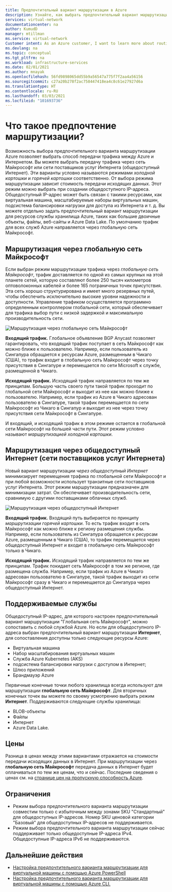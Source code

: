 ```yaml
---
title: Предпочтительный вариант маршрутизации в Azure
description: Узнайте, как выбрать предпочтительный вариант маршрутизации и как он влияет на передачу трафика между Azure и Интернетом.
services: virtual-network
documentationcenter: na
author: KumudD
manager: mtillman
ms.service: virtual-network
Customer intent: As an Azure customer, I want to learn more about routing choices for my internet egress traffic.
ms.devlang: na
ms.topic: conceptual
ms.tgt_pltfrm: na
ms.workload: infrastructure-services
ms.date: 02/01/2021
ms.author: mnayak
ms.openlocfilehash: 56fd9898065dd55b9a56547a775f7f2aa4a56156
ms.sourcegitcommit: c27a20b278f2ac758447418ea4c8c61e27927d6a
ms.translationtype: HT
ms.contentlocale: ru-RU
ms.lasthandoff: 03/03/2021
ms.locfileid: "101693736"
---
```

# <a name="what-is-routing-preference"></a>Что такое предпочтение маршрутизации?

Возможность выбора предпочтительного варианта маршрутизации Azure позволяет выбрать способ передачи трафика между Azure и Интернетом. Вы можете выбрать передачу трафика через сеть Майкрософт или сети поставщиков услуг Интернета (общедоступный Интернет). Эти варианты условно называются режимами *холодной картошки* и *горячей картошки* соответственно. От выбора режима маршрутизации зависит стоимость передачи исходящих данных. Этот режим можно выбрать при создании общедоступного IP-адреса. Общедоступный IP-адрес может быть связан с такими ресурсами, как виртуальная машина, масштабируемые наборы виртуальных машин, подсистема балансировки нагрузки для доступа из Интернета и т. д. Вы можете отдельно задать предпочтительный вариант маршрутизации для ресурсов службы хранилища Azure, таких как большие двоичные объекты, файлы, веб-сайты и Azure Data Lake. По умолчанию трафик для всех служб Azure направляется через глобальную сеть Майкрософт.

## <a name="routing-via-microsoft-global-network"></a>Маршрутизация через глобальную сеть Майкрософт

Если выбран режим маршрутизации трафика через *глобальную сеть Майкрософт*, трафик доставляется по одной из самых крупных на этой планете сетей, которую составляют более 250 тысяч километров оптоволоконных кабелей и более 165 пограничных точек присутствия. Эта сеть хорошо структурирована и имеет много резервных путей, чтобы обеспечить исключительно высокие уровни надежности и доступности. Управление трафиком осуществляется программно определенным контроллером глобальной сети, который обеспечивает для трафика выбор пути с низкой задержкой и максимальную производительность сети.

![Маршрутизация через глобальную сеть Майкрософт](media/routing-preference-overview/route-via-microsoft-global-network.png)

**Входящий трафик.** Глобальное объявление BGP Anycast позволяет гарантировать, что входящий трафик поступает в сеть Майкрософт как можно ближе к пользователю. Например, если пользователь из Сингапура обращается к ресурсам Azure, размещенным в Чикаго (США), то трафик входит в глобальную сеть Майкрософт через точку присутствия в Сингапуре и перемещается по сети Microsoft к службе, размещенной в Чикаго.

**Исходящий трафик.** Исходящий трафик направляется по тем же принципам. Большую часть своего пути такой трафик проходит по глобальной сети Майкрософт и выходит из нее как можно ближе к пользователю. Например, если трафик из Azure в Чикаго адресован пользователю в Сингапуре, такой трафик перемещается по сети Майкрософт из Чикаго в Сингапур и выходит из нее через точку присутствия сети Майкрософт в Сингапуре.

И входящий, и исходящий трафик в этом режиме остается в глобальной сети Майкрософт на большей части пути. Этот режим условно называют *маршрутизацией холодной картошки*.


## <a name="routing-over-public-internet-isp-network"></a>Маршрутизация через общедоступный Интернет (сети поставщиков услуг Интернета)

Новый вариант маршрутизации *через общедоступный Интернет* минимизирует перемещения трафика по глобальной сети Майкрософт и при любой возможности использует транзитные сети поставщиков услуг Интернета. Этот режим маршрутизации предназначен для минимизации затрат. Он обеспечивает производительность сети, сравнимую с другими поставщиками облачных служб.

![Маршрутизация через общедоступный Интернет](media/routing-preference-overview/route-via-isp-network.png)

**Входящий трафик.** Входящий путь выбирается по принципу *маршрутизации горячей картошки*. То есть трафик входит в сеть Майкрософт как можно ближе к региону размещения службы. Например, если пользователь из Сингапура обращается к ресурсам Azure, размещенным в Чикаго (США), то трафик перемещается через общедоступный Интернет и входит в глобальную сеть Майкрософт только в Чикаго.

**Исходящий трафик.** Исходящий трафик направляется по тем же принципам. Трафик покидает сеть Майкрософт в том же регионе, где размещена служба. Например, если трафик из Azure в Чикаго адресован пользователю в Сингапуре, такой трафик выходит из сети Майкрософт сразу в Чикаго и перемещается до Сингапура через общедоступный Интернет.

## <a name="supported-services"></a>Поддерживаемые службы

Общедоступный IP-адрес, для которого настроен предпочтительный вариант маршрутизации "Глобальная сеть Майкрософт", можно сопоставить с любой службой Azure. Но если для общедоступного IP-адреса выбран предпочтительный вариант маршрутизации **Интернет**, для сопоставления доступны только следующие ресурсы Azure:

* Виртуальная машина
* Набор масштабирования виртуальных машин
* Служба Azure Kubernetes (AKS)
* подсистема балансировки нагрузки с доступом в Интернет;
* Шлюз приложений
* Брандмауэр Azure

Первичные конечные точки любого хранилища всегда используют для маршрутизации **глобальную сеть Майкрософт**. Для вторичных конечных точек вы можете по своему усмотрению выбрать режим **Интернет**. Поддерживаются следующие службы хранилища:

* BLOB-объекты
* Файлы
* Интернет
* Azure Data Lake.

## <a name="pricing"></a>Цены
Разница в ценах между этими вариантами отражается на стоимости передачи исходящих данных в Интернет. При маршрутизации через **глобальную сеть Майкрософт** передача данных в Интернет будет оплачиваться по тем же ценам, что и сейчас. Последние сведения о ценах см. на [странице цен на пропускную способность Azure](https://azure.microsoft.com/pricing/details/bandwidth/).

## <a name="limitations"></a>Ограничения


* Режим выбора предпочтительного варианта маршрутизации совместим только с избыточным между зонами SKU "Стандартный" для общедоступных IP-адресов. Номер SKU ценовой категории "Базовый" для общедоступных IP-адресов не поддерживается.
* Режим выбора предпочтительного варианта маршрутизации сейчас поддерживает только общедоступные IP-адреса IPv4. Общедоступные IP-адреса IPv6 не поддерживаются.


## <a name="next-steps"></a>Дальнейшие действия

* [Настройка предпочтительного варианта маршрутизации для виртуальной машины с помощью Azure PowerShell](configure-routing-preference-virtual-machine-powershell.md)
* [Настройка предпочтительного варианта маршрутизации для виртуальной машины с помощью Azure CLI.](configure-routing-preference-virtual-machine-cli.md)
